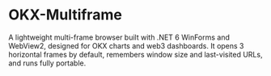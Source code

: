 # OKX-Multiframe
A lightweight multi-frame browser built with .NET 6 WinForms and WebView2, designed for OKX charts and web3 dashboards. It opens 3 horizontal frames by default, remembers window size and last-visited URLs, and runs fully portable.

